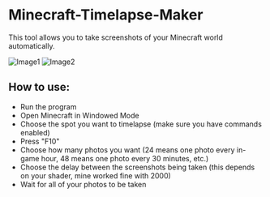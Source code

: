 # Minecraft-Timelapse-Maker

This tool allows you to take screenshots of your Minecraft world automatically.

![Image1](https://i.ibb.co/1TcW2z9/1.png)
![Image2](https://i.ibb.co/1TcW2z9/1.png)

## How to use:
- Run the program
- Open Minecraft in Windowed Mode
- Choose the spot you want to timelapse (make sure you have commands enabled)
- Press "F10"
- Choose how many photos you want (24 means one photo every in-game hour, 48 means one photo every 30 minutes, etc.)
- Choose the delay between the screenshots being taken (this depends on your shader, mine worked fine with 2000)
- Wait for all of your photos to be taken
